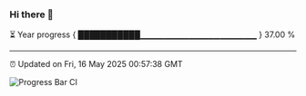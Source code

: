 ### Hi there 👋

⏳ Year progress { ███████████▁▁▁▁▁▁▁▁▁▁▁▁▁▁▁▁▁▁▁ } 37.00 %

---

⏰ Updated on Fri, 16 May 2025 00:57:38 GMT

![Progress Bar CI](https://github.com/Shyam-Makwana/GitHub-Actions-Demo/workflows/Progress%20Bar%20CI/badge.svg)

